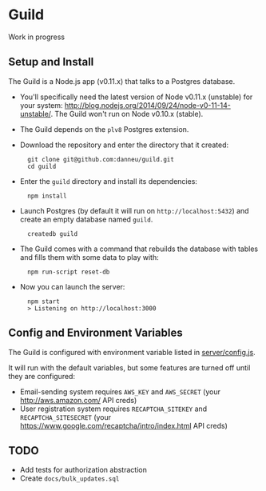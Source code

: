 
# Guild

Work in progress

## Setup and Install

The Guild is a Node.js app (v0.11.x) that talks to a Postgres database.

- You'll specifically need the latest version of Node v0.11.x (unstable) for your system: http://blog.nodejs.org/2014/09/24/node-v0-11-14-unstable/. The Guild won't run on Node v0.10.x (stable).

- The Guild depends on the `plv8` Postgres extension.

- Download the repository and enter the directory that it created:

        git clone git@github.com:danneu/guild.git
        cd guild

- Enter the `guild` directory and install its dependencies:

        npm install

- Launch Postgres (by default it will run on `http://localhost:5432`) and create an empty database named `guild`.

        createdb guild

- The Guild comes with a command that rebuilds the database with tables and fills them with some data to play with:

        npm run-script reset-db

- Now you can launch the server:

        npm start
        > Listening on http://localhost:3000

## Config and Environment Variables

The Guild is configured with environment variable listed in [server/config.js](https://github.com/danneu/guild/blob/master/server/config.js).

It will run with the default variables, but some features are turned off until they are configured:

- Email-sending system requires `AWS_KEY` and `AWS_SECRET` (your http://aws.amazon.com/ API creds)
- User registration system requires `RECAPTCHA_SITEKEY` and `RECAPTCHA_SITESECRET` (your https://www.google.com/recaptcha/intro/index.html API creds)

## TODO

- Add tests for authorization abstraction
- Create `docs/bulk_updates.sql`
